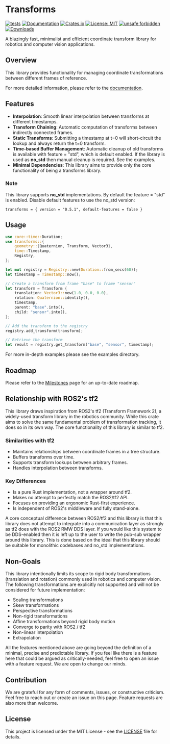 # Transforms

[![tests](https://github.com/dHofmeister/transforms/actions/workflows/tests.yml/badge.svg?branch=master)](https://github.com/dHofmeister/transforms/actions/workflows/tests.yml)
[![Documentation](https://docs.rs/transforms/badge.svg)](https://docs.rs/transforms)
[![Crates.io](https://img.shields.io/crates/v/transforms.svg)](https://crates.io/crates/transforms)
[![License: MIT](https://img.shields.io/badge/license-MIT-blue.svg)](https://opensource.org/licenses/MIT)
[![unsafe forbidden](https://img.shields.io/badge/unsafe-forbidden-success.svg)](https://github.com/rust-secure-code/safety-dance/)
[![Downloads](https://img.shields.io/crates/d/transforms.svg)](https://crates.io/crates/transforms)

A blazingly fast, minimalist and efficient coordinate transform library for robotics and computer vision applications.

## Overview

This library provides functionality for managing coordinate transformations between different frames of reference.

For more detailed information, please refer to the [documentation](https://docs.rs/transforms). 

## Features

- **Interpolation**: Smooth linear interpolation between transforms at different timestamps.
- **Transform Chaining**: Automatic computation of transforms between indirectly connected frames.
- **Static Transforms**: Submitting a timestamp at t=0 will short-circuit the lookup and always return the t=0 transform.
- **Time-based Buffer Management**: Automatic cleanup of old transforms is available with feature = "std", which is default enabled. If the library is used as **no_std** then manual cleanup is required. See the examples.
- **Minimal Dependencies**: This library aims to provide only the core functionality of being a transforms library.

### Note

This library supports **no_std** implementations. By default the feature = "std" is enabled. Disable default features to use the no_std version:

```shell
transforms = { version = "0.5.1", default-features = false }
```


## Usage

```rust
use core::time::Duration;
use transforms::{
    geometry::{Quaternion, Transform, Vector3},
    time::Timestamp,
    Registry,
};

let mut registry = Registry::new(Duration::from_secs(60));
let timestamp = Timestamp::now();

// Create a transform from frame "base" to frame "sensor"
let transform = Transform {
    translation: Vector3::new(1.0, 0.0, 0.0),
    rotation: Quaternion::identity(),
    timestamp,
    parent: "base".into(),
    child: "sensor".into(),
};

// Add the transform to the registry
registry.add_transform(transform);

// Retrieve the transform
let result = registry.get_transform("base", "sensor", timestamp);
```
For more in-depth examples please see the examples directory.

## Roadmap

Please refer to the [Milestones](https://github.com/deniz-hofmeister/transforms/milestones) page for an up-to-date roadmap.

## Relationship with ROS2's tf2

This library draws inspiration from ROS2's tf2 (Transform Framework 2), a widely-used transform library in the robotics community. While this crate aims to solve the same fundamental problem of transformation tracking, it does so in its own way. The core functionality of this library is similar to tf2.

### Similarities with tf2

- Maintains relationships between coordinate frames in a tree structure.
- Buffers transforms over time.
- Supports transform lookups between arbitrary frames.
- Handles interpolation between transforms.

### Key Differences

- Is a pure Rust implementation, not a wrapper around tf2.
- Makes no attempt to perfectly match the ROS2/tf2 API.
- Focuses on providing an ergonomic Rust-first experience.
- Is independent of ROS2's middleware and fully stand-alone.

A core conceptual difference between ROS2/tf2 and this library is that this library does not attempt to integrate into a communication layer as strongly as tf2 does with the ROS2 RMW DDS layer. If you would like this system to be DDS-enabled then it is left up to the user to write the pub-sub wrapper around this library. This is done based on the ideal that this library should be suitable for monolithic codebases and no_std implementations.

## Non-Goals

This library intentionally limits its scope to rigid body transformations (translation and rotation) commonly used in robotics and computer vision. The following transformations are explicitly not supported and will not be considered for future implementation:

- Scaling transformations
- Skew transformations
- Perspective transformations
- Non-rigid transformations
- Affine transformations beyond rigid body motion
- Converge to parity with ROS2 / tf2
- Non-linear interpolation
- Extrapolation

All the features mentioned above are going beyond the definition of a minimal, precise and predictable library. If you feel like there is a feature here that could be argued as critically-needed, feel free to open an issue with a feature request. We are open to change our minds. 

## Contribution

We are grateful for any form of comments, issues, or constructive criticism. Feel free to reach out or create an issue on this page. Feature requests are also more than welcome.

## License

This project is licensed under the MIT License - see the [LICENSE](LICENSE) file for details.

